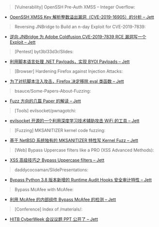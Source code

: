 > [Vulnerability] OpenSSH Pre-Auth XMSS – Integer Overflow:


* [OpenSSH XMSS Key 解析整数溢出漏洞（CVE-2019-16905）的分析 – Jett](https://0day.life/exploits/0day-1009.html)



> Reversing JNBridge to Build an n-day Exploit for CVE-2019-7839:


* [逆向 JNBridge 为 Adobe Coldfusion CVE-2019-7839 RCE 漏洞写一个 Exploit – Jett](https://nickbloor.co.uk/2019/10/12/reversing-jnbridge-to-build-an-n-day-exploit-for-cve-2019-7839/)



> [Pentest] byt3bl33d3r/Slides:


* [利用脚本语言处理 .NET Payloads，实现 BYOI Payloads – Jett](https://github.com/byt3bl33d3r/Slides/blob/master/RT%20Level%209000%2B%2B_BsidesPR.pdf)



> [Browser] Hardening Firefox against Injection Attacks:


* [为了对抗脚本注入攻击，Firefox 决定移除 eval 类函数 – Jett](https://blog.mozilla.org/security/2019/10/14/hardening-firefox-against-injection-attacks/)



> bsauce/Some-Papers-About-Fuzzing:


* [Fuzz 方向的几篇 Paper 的解读 – Jett](https://github.com/bsauce/Some-Papers-About-Fuzzing)



> [Tools] evilsocket/pwnagotchi:


* [evilsocket 开源的一个利用深度学习技术辅助攻击 WiFi 的工具 – Jett](https://github.com/evilsocket/pwnagotchi/releases/tag/v1.0.0RC4)



> [Fuzzing] MKSANITIZER kernel code fuzzing:


* [基于 NetBSD 系统独有的 MKSANITIZER 特性写 Kernel Fuzz  – Jett](http://netbsd.org/~kamil/eurobsdcon2019_fuzzing/presentation.html#slide8)



> [Web] Bypass Uppercase filters like a PRO (XSS Advanced Methods):


* [XSS 高级技巧之 Bypass Uppercase filters  – Jett](https://medium.com/@Master_SEC/bypass-uppercase-filters-like-a-pro-xss-advanced-methods-daf7a82673ce)



> daddycocoaman/SlidePresentations:


* [Bypass Python 3.8 版本新增的 Runtime Audit Hooks 安全审计特性 – Jett](https://github.com/daddycocoaman/SlidePresentations/blob/master/2019/BypassingPython38AuditHooks.pptx)



> Bypass McAfee with McAfee:


* [利用 McAfee 的内部组件 Bypass McAfee 的检测 – Jett](https://dmaasland.github.io/posts/mcafee.html)



> [Conference] Index of /materials/:


* [HITB CyberWeek 会议议题 PPT 公开了 – Jett](https://cyberweek.ae/materials/)